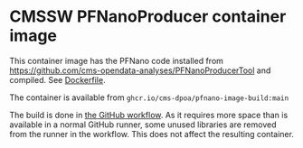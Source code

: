 # CMSSW PFNanoProducer container image

This container image has the PFNano code installed from https://github.com/cms-opendata-analyses/PFNanoProducerTool and compiled. See [Dockerfile](Dockerfile).

The container is available from `ghcr.io/cms-dpoa/pfnano-image-build:main`

The build is done in [the GitHub workflow](.github/workflows/docker-publish.yml). As it requires more space than is available in a normal GitHub runner, some unused libraries are removed from the runner in the workflow. This does not affect the resulting container.

